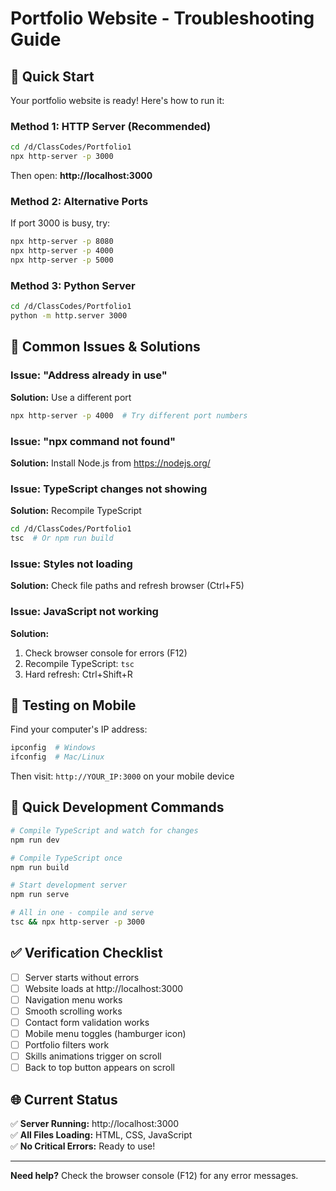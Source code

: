 # Portfolio Website - Troubleshooting Guide

## 🚀 **Quick Start**

Your portfolio website is ready! Here's how to run it:

### **Method 1: HTTP Server (Recommended)**
```bash
cd /d/ClassCodes/Portfolio1
npx http-server -p 3000
```
Then open: **http://localhost:3000**

### **Method 2: Alternative Ports**
If port 3000 is busy, try:
```bash
npx http-server -p 8080
npx http-server -p 4000
npx http-server -p 5000
```

### **Method 3: Python Server**
```bash
cd /d/ClassCodes/Portfolio1
python -m http.server 3000
```

## 🔧 **Common Issues & Solutions**

### **Issue: "Address already in use"**
**Solution:** Use a different port
```bash
npx http-server -p 4000  # Try different port numbers
```

### **Issue: "npx command not found"**
**Solution:** Install Node.js from https://nodejs.org/

### **Issue: TypeScript changes not showing**
**Solution:** Recompile TypeScript
```bash
cd /d/ClassCodes/Portfolio1
tsc  # Or npm run build
```

### **Issue: Styles not loading**
**Solution:** Check file paths and refresh browser (Ctrl+F5)

### **Issue: JavaScript not working**
**Solution:** 
1. Check browser console for errors (F12)
2. Recompile TypeScript: `tsc`
3. Hard refresh: Ctrl+Shift+R

## 📱 **Testing on Mobile**

Find your computer's IP address:
```bash
ipconfig  # Windows
ifconfig  # Mac/Linux
```

Then visit: `http://YOUR_IP:3000` on your mobile device

## 🎯 **Quick Development Commands**

```bash
# Compile TypeScript and watch for changes
npm run dev

# Compile TypeScript once
npm run build

# Start development server
npm run serve

# All in one - compile and serve
tsc && npx http-server -p 3000
```

## ✅ **Verification Checklist**

- [ ] Server starts without errors
- [ ] Website loads at http://localhost:3000
- [ ] Navigation menu works
- [ ] Smooth scrolling works
- [ ] Contact form validation works
- [ ] Mobile menu toggles (hamburger icon)
- [ ] Portfolio filters work
- [ ] Skills animations trigger on scroll
- [ ] Back to top button appears on scroll

## 🌐 **Current Status**

✅ **Server Running:** http://localhost:3000  
✅ **All Files Loading:** HTML, CSS, JavaScript  
✅ **No Critical Errors:** Ready to use!

---

**Need help?** Check the browser console (F12) for any error messages.